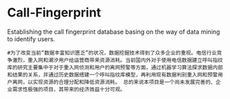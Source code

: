 # Call-Fingerprint
Establishing the call fingerprint database basing on the way of data mining to identify users.

    #为了改变当前“数据丰富知识匮乏”的状况，数据挖掘技术得到了众多企业的重视。电信行业竞争激烈，重入网和潮汐用户给运营商带来资源消耗。当前国内外对于使用电信数据建立呼叫指纹库的研究主要集中于对于重入网侦测和用户的离网预警等方面，通过机器学习算法探求数据内部和结果的关系，并通过历史数据搭建一个呼叫指纹库模型，再利用现有数据判别重入网和预警用户离网，以实现资源的合理分配和降低资源消耗。 总的来说本项目是一个尚未发展完善的、企业需求性极强的项目，其带来的经济效益十分可观。
